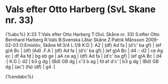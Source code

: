 # Vals efter Otto Harberg (SvL Skane nr. 33)

{%abc%}
X:33
T:Vals efter Otto Harberg
T:(SvL Skåne nr. 33)
S:efter Otto Bernhard Harberg
R:Vals
B:Svenska Låtar Skåne
Z:Patrik Månsson 2009-02-03
O:Emislöv, Skåne
M:3/4
L:1/8
K:D
|: A2 | (df) Ad fa | (d'c' ba gf) | (ef g)A Bc | (df) (Ad) .F.A |
(df) Ad fa | (d'c' ba gf) | (ef g)A Bc | d4 :: d2 | ce Ag ec |
df Aa fd | bg eb ge | aA ce ag | (df) Ad fa | (d'c' ba gf) |
(ef g)A Bc | d4 :|
K:G
|: d2 | b3 g dg | (Bd) GB dg | c'3 b ag |
fd af d'c' | b3 g dg | (Bd) GB dg | (ac') (fa) (df) | g4 :|


{%endabc%}

